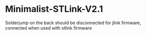 # Minimalist-STLink-V2.1

Solderjump on the back should be disconnected for jlink firmware, connected when used with stlink firmware
